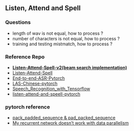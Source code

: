 ## Listen, Attend and Spell
### Questions
- length of wav is not equal, how to process ?
- number of characters is not equal, how to process ?
- training and testing mistmatch, how to process ?


### Reference Repo
- [**Listen-Attend-Spell-v2(beam search implementation)**][1]
- [Listen-Attend-Spell][2]
- [End-to-end-ASR-Pytorch][3]
- [LAS-Chinese-pytorch][4]
- [Speech_Recognition_with_Tensorflow][5]
- [listen-attend-and-speell-pytorch][6]


### pytorch reference
- [pack_padded_sequence & pad_packed_sequence][7]
- [My recurrent network doesn’t work with data parallelism][8]

[1]:https://github.com/foamliu/Listen-Attend-Spell-v2
[2]:https://github.com/kaituoxu/Listen-Attend-Spell
[3]:https://github.com/Alexander-H-Liu/End-to-end-ASR-Pytorch
[4]:https://github.com/Xiaoxiaohuangg/LAS-Chinese-pytorch
[5]:https://github.com/thomasschmied/Speech_Recognition_with_Tensorflow
[6]:https://github.com/v-shmyhlo/listen-attend-and-speell-pytorch
[7]:https://blog.csdn.net/lssc4205/article/details/79474735
[8]:https://pytorch.org/docs/stable/nn.html?highlight=pack_padded_sequence#torch.nn.utils.rnn.PackedSequence